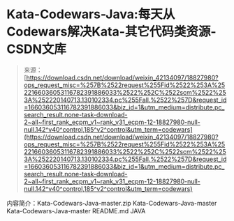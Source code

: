 <!--yml
category: codewars
date: 2022-08-13 11:31:34
-->

# Kata-Codewars-Java:每天从Codewars解决Kata-其它代码类资源-CSDN文库

> 来源：[https://download.csdn.net/download/weixin_42134097/18827980?ops_request_misc=%257B%2522request%255Fid%2522%253A%2522166036053116782391886033%2522%252C%2522scm%2522%253A%252220140713.130102334.pc%255Fall.%2522%257D&request_id=166036053116782391886033&biz_id=1&utm_medium=distribute.pc_search_result.none-task-download-2~all~first_rank_ecpm_v1~rank_v31_ecpm-12-18827980-null-null.142^v40^control,185^v2^control&utm_term=codewars](https://download.csdn.net/download/weixin_42134097/18827980?ops_request_misc=%257B%2522request%255Fid%2522%253A%2522166036053116782391886033%2522%252C%2522scm%2522%253A%252220140713.130102334.pc%255Fall.%2522%257D&request_id=166036053116782391886033&biz_id=1&utm_medium=distribute.pc_search_result.none-task-download-2~all~first_rank_ecpm_v1~rank_v31_ecpm-12-18827980-null-null.142^v40^control,185^v2^control&utm_term=codewars)

内容简介：Kata-Codewars-Java-master.zip Kata-Codewars-Java-master Kata-Codewars-Java-master README.md JAVA